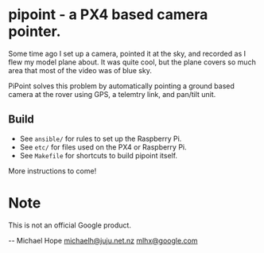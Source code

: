 # pipoint - a PX4 based camera pointer.

Some time ago I set up a camera, pointed it at the sky, and recorded
as I flew my model plane about.  It was quite cool, but the plane
covers so much area that most of the video was of blue sky.

PiPoint solves this problem by automatically pointing a ground based
camera at the rover using GPS, a telemtry link, and pan/tilt unit.

## Build

* See `ansible/` for rules to set up the Raspberry Pi.
* See `etc/` for files used on the PX4 or Raspberry Pi.
* See `Makefile` for shortcuts to build pipoint itself.

More instructions to come!

# Note
This is not an official Google product.

-- Michael Hope <michaelh@juju.net.nz> <mlhx@google.com>
